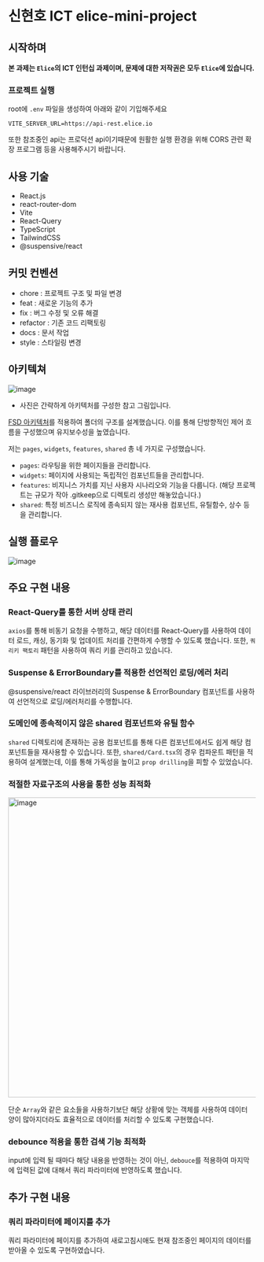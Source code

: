 # 신현호 ICT elice-mini-project

## 시작하며

**본 과제는 `Elice`의 ICT 인턴십 과제이며, 문제에 대한 저작권은 모두 `Elice`에 있습니다.**

### 프로젝트 실행

root에 `.env` 파일을 생성하여 아래와 같이 기입해주세요

```dotenv
VITE_SERVER_URL=https://api-rest.elice.io
```

또한 참조중인 api는 프로덕션 api이기때문에 원활한 실행 환경을 위해 CORS 관련 확장 프로그램 등을 사용해주시기 바랍니다.

## 사용 기술

- React.js
- react-router-dom
- Vite
- React-Query
- TypeScript
- TailwindCSS
- @suspensive/react

## 커밋 컨벤션

- chore : 프로젝트 구조 및 파일 변경
- feat : 새로운 기능의 추가
- fix : 버그 수정 및 오류 해결
- refactor : 기존 코드 리팩토링
- docs : 문서 작업
- style : 스타일링 변경

## 아키텍쳐

![image](https://github.com/user-attachments/assets/928a0983-293a-4eff-bc91-74d87b1edaae)

- 사진은 간략하게 아키텍처를 구성한 참고 그림입니다.

[FSD 아키텍처](https://feature-sliced.design/)를 적용하여 폴더의 구조를 설계했습니다.
이를 통해 단방향적인 제어 흐름을 구성했으며 유지보수성을 높였습니다.

저는 `pages`, `widgets`, `features`, `shared` 총 네 가지로 구성했습니다.

- `pages`: 라우팅을 위한 페이지들을 관리합니다.
- `widgets`: 페이지에 사용되는 독립적인 컴포넌트들을 관리합니다.
- `features`: 비지니스 가치를 지닌 사용자 시나리오와 기능을 다룹니다. (해당 프로젝트는 규모가 작아 .gitkeep으로 디렉토리 생성만 해놓았습니다.) 
- `shared`: 특정 비즈니스 로직에 종속되지 않는 재사용 컴포넌트, 유틸함수, 상수 등을 관리합니다.

## 실행 플로우

![image](https://github.com/user-attachments/assets/48a09267-672d-42c8-8eb4-680cccbf4377)

## 주요 구현 내용

### React-Query를 통한 서버 상태 관리

`axios`를 통해 비동기 요청을 수행하고, 해당 데이터를 React-Query를 사용하여 데이터 로드, 캐싱, 동기화 및 업데이트 처리를 간편하게 수행할 수 있도록 했습니다.
또한, `쿼리키 팩토리` 패턴을 사용하여 쿼리 키를 관리하고 있습니다.

### Suspense & ErrorBoundary를 적용한 선언적인 로딩/에러 처리

@suspensive/react 라이브러리의 Suspense & ErrorBoundary 컴포넌트를 사용하여 선언적으로 로딩/에러처리를 수행합니다.

### 도메인에 종속적이지 않은 shared 컴포넌트와 유틸 함수

`shared` 디렉토리에 존재하는 공용 컴포넌트를 통해 다른 컴포넌트에서도 쉽게 해당 컴포넌트들을 재사용할 수 있습니다.
또한, `shared/Card.tsx`의 경우 컴파운트 패턴을 적용하여 설계했는데, 이를 통해 가독성을 높이고 `prop drilling`을 피할 수 있었습니다.

### 적절한 자료구조의 사용을 통한 성능 최적화

<img width="610" alt="image" src="https://github.com/user-attachments/assets/578ea44a-ffb3-4904-b6e9-0a404166169e">

단순 `Array`와 같은 요소들을 사용하기보단 해당 상황에 맞는 객체를 사용하여 데이터 양이 많아지더라도 효율적으로 데이터를 처리할 수 있도록 구현했습니다.

### debounce 적용을 통한 검색 기능 최적화

input에 입력 될 때마다 해당 내용을 반영하는 것이 아닌, `debouce`를 적용하여 마지막에 입력된 값에 대해서 쿼리 파라미터에 반영하도록 했습니다.

## 추가 구현 내용

### 쿼리 파라미터에 페이지를 추가

쿼리 파라미터에 페이지를 추가하여 새로고침시애도 현재 참조중인 페이지의 데이터를 받아올 수 있도록 구현하였습니다.



